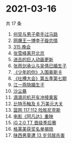 # 2021-03-16

共 17 条

<!-- BEGIN ZHIHUSEARCH -->
<!-- 最后更新时间 Tue Mar 16 2021 22:14:57 GMT+0800 (China Standard Time) -->
1. [何炅与男子牵手过马路](https://www.zhihu.com/search?q=何炅)
1. [网爆王一博李子璇恋情](https://www.zhihu.com/search?q=王一博李子璇)
1. [315 晚会](https://www.zhihu.com/search?q=315)
1. [张雪峰离开北京](https://www.zhihu.com/search?q=张雪峰)
1. [进击的巨人动画更新](https://www.zhihu.com/search?q=进击的巨人)
1. [张雨剑承认与吴倩已婚生子](https://www.zhihu.com/search?q=张雨剑吴倩)
1. [《少年的你》入围奥斯卡](https://www.zhihu.com/search?q=少年的你)
1. [《吐槽大会》第五季第七期](https://www.zhihu.com/search?q=吐槽大会)
1. [江一燕隐婚生子](https://www.zhihu.com/search?q=江一燕)
1. [沙尘暴](https://www.zhihu.com/search?q=沙尘暴)
1. [滴滴司机开车冲撞乘客](https://www.zhihu.com/search?q=滴滴)
1. [比特币触及 6 万美元大关](https://www.zhihu.com/search?q=比特币)
1. [篮网 117:112 险胜尼克斯](https://www.zhihu.com/search?q=篮网)
1. [电影《阿凡达》重映](https://www.zhihu.com/search?q=阿凡达)
1. [iG 2:0 TT 晋级季后赛](https://www.zhihu.com/search?q=ig)
1. [格莱美获奖名单揭晓](https://www.zhihu.com/search?q=格莱美)
1. [陕西男童遭 13 岁邻居杀害](https://www.zhihu.com/search?q=陕西6岁男童)
<!-- END ZHIHUSEARCH -->
